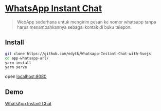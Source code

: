 <!-- # [WhatsApp Instant Chat](https://whatsapp-chat.netlify.com/) -->
# [WhatsApp Instant Chat](https://wa-chat.now.sh/)

> WebApp sederhana untuk mengirim pesan ke nomor whatsapp tanpa harus menambahkannya sebagai kontak di buku telepon.

## Install

```bash
git clone https://github.com/edytk/Whatsapp-Instant-Chat-with-Vuejs
cd app-whatsapp-url/
yarn install
yarn serve
```

open [localhost:8080](http://localhost:8080/)

## Demo
[WhatsApp Instant Chat](https://wa-chat.now.sh/)